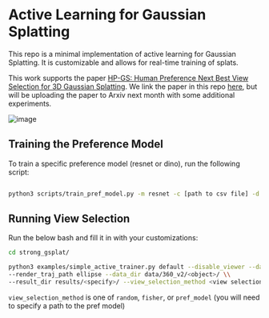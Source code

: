 # Active Learning for Gaussian Splatting

This repo is a minimal implementation of active learning for Gaussian Splatting. It is customizable and allows for real-time training of splats.

This work supports the paper [HP-GS: Human Preference Next Best View Selection for 3D Gaussian Splatting](https://www.youtube.com/watch?v=t3gCQJGRSSY). We link the paper in this repo [here](https://github.com/peasant98/active-gsplat/blob/main/papers/HP-GS.pdf), but will be uploading the paper to Arxiv next month with some additional experiments.

![image](https://github.com/user-attachments/assets/9c963de4-67d8-490b-9581-541055ada916)



## Training the Preference Model

To train a specific preference model (resnet or dino), run the following script:

```bash

python3 scripts/train_pref_model.py -m resnet -c [path to csv file] -d [path to images] -s [path to model checkpoint .pth] -b 16

```


## Running View Selection

Run the below bash and fill it in with your customizations:

```bash
cd strong_gsplat/

python3 examples/simple_active_trainer.py default --disable_viewer --data_factor <specify> \\
--render_traj_path ellipse --data_dir data/360_v2/<object>/ \\
--result_dir results/<specify>/ --view_selection_method <view selection method> --should_render False

```

`view_selection_method` is one of `random`, `fisher`, or `pref_model` (you will need to specify a path to the pref model)
